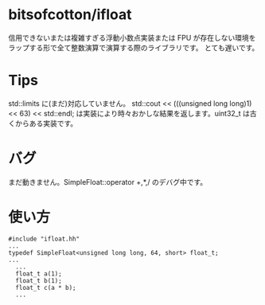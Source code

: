 # bitsofcotton/ifloat
信用できないまたは複雑すぎる浮動小数点実装または FPU が存在しない環境をラップする形で全て整数演算で演算する際のライブラリです。
とても遅いです。

# Tips
std::limits に(まだ)対応していません。
  std::cout << (((unsigned long long)1) << 63) << std::endl;
は実装により時々おかしな結果を返します。uint32_t は古くからある実装です。

# バグ
まだ動きません。SimpleFloat::operator +,*,/ のデバグ中です。

# 使い方
    #include "ifloat.hh"
    ...
    typedef SimpleFloat<unsigned long long, 64, short> float_t;
    ...
      ...
      float_t a(1);
      float_t b(1);
      float_t c(a * b);
      ...
